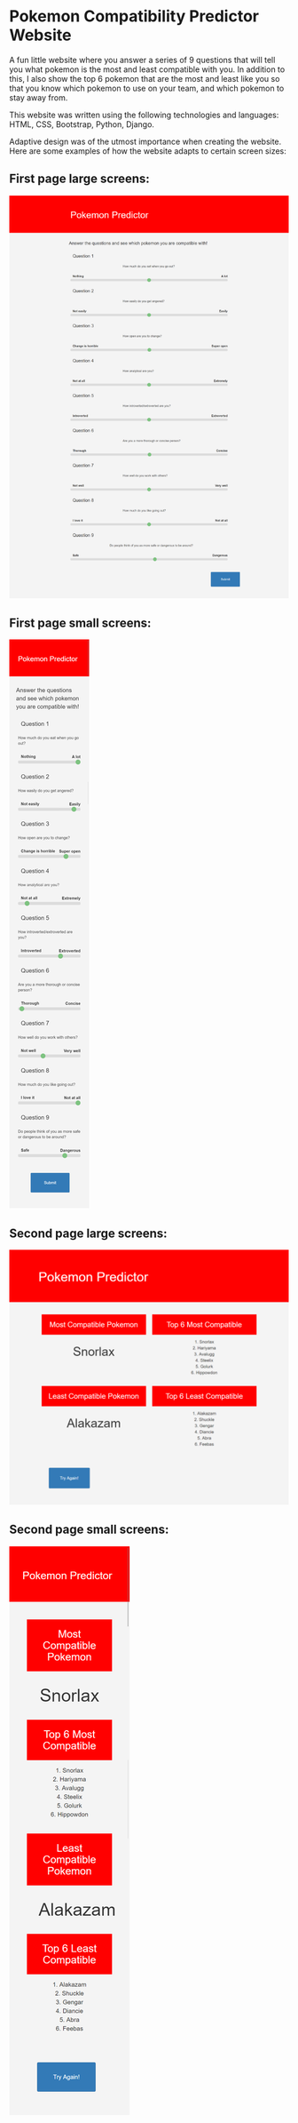 # Pokemon Compatibility Predictor Website

A fun little website where you answer a series of 9 questions that will tell you what pokemon is the most and least compatible with you. In addition to this, I also show the top 6 pokemon that are the most and least like you so that you know which pokemon to use on your team, and which pokemon to stay away from.

This website was written using the following technologies and languages: HTML, CSS, Bootstrap, Python, Django.

Adaptive design was of the utmost importance when creating the website. Here are some examples of how the website adapts to certain screen sizes:

## First page large screens:

![](images/first.png)

## First page small screens:

![](images/mobilefirst.png)

## Second page large screens:

![](images/second.png)

## Second page small screens:

![](images/mobilesecond.png)
